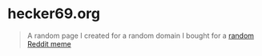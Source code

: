 # hecker69.org
> A random page I created for a random domain I bought for a [random Reddit meme](https://www.reddit.com/r/linuxmemes/comments/raysb0/ping_go_brrrr)